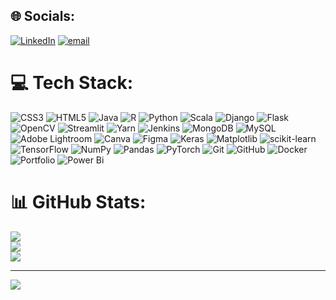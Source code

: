 
## 🌐 Socials:
[![LinkedIn](https://img.shields.io/badge/LinkedIn-%230077B5.svg?logo=linkedin&logoColor=white)](https://www.linkedin.com/in/ragul1309/) [![email](https://img.shields.io/badge/Email-D14836?logo=gmail&logoColor=white)](mailto:ragulpavizham@gmail.com) 

# 💻 Tech Stack:
![CSS3](https://img.shields.io/badge/css3-%231572B6.svg?style=for-the-badge&logo=css3&logoColor=white) ![HTML5](https://img.shields.io/badge/html5-%23E34F26.svg?style=for-the-badge&logo=html5&logoColor=white) ![Java](https://img.shields.io/badge/java-%23ED8B00.svg?style=for-the-badge&logo=openjdk&logoColor=white) ![R](https://img.shields.io/badge/r-%23276DC3.svg?style=for-the-badge&logo=r&logoColor=white) ![Python](https://img.shields.io/badge/python-3670A0?style=for-the-badge&logo=python&logoColor=ffdd54) ![Scala](https://img.shields.io/badge/scala-%23DC322F.svg?style=for-the-badge&logo=scala&logoColor=white) ![Django](https://img.shields.io/badge/django-%23092E20.svg?style=for-the-badge&logo=django&logoColor=white) ![Flask](https://img.shields.io/badge/flask-%23000.svg?style=for-the-badge&logo=flask&logoColor=white) ![OpenCV](https://img.shields.io/badge/opencv-%23white.svg?style=for-the-badge&logo=opencv&logoColor=white) ![Streamlit](https://img.shields.io/badge/Streamlit-%23FE4B4B.svg?style=for-the-badge&logo=streamlit&logoColor=white) ![Yarn](https://img.shields.io/badge/yarn-%232C8EBB.svg?style=for-the-badge&logo=yarn&logoColor=white) ![Jenkins](https://img.shields.io/badge/jenkins-%232C5263.svg?style=for-the-badge&logo=jenkins&logoColor=white) ![MongoDB](https://img.shields.io/badge/MongoDB-%234ea94b.svg?style=for-the-badge&logo=mongodb&logoColor=white) ![MySQL](https://img.shields.io/badge/mysql-4479A1.svg?style=for-the-badge&logo=mysql&logoColor=white) ![Adobe Lightroom](https://img.shields.io/badge/Adobe%20Lightroom-31A8FF.svg?style=for-the-badge&logo=Adobe%20Lightroom&logoColor=white) ![Canva](https://img.shields.io/badge/Canva-%2300C4CC.svg?style=for-the-badge&logo=Canva&logoColor=white) ![Figma](https://img.shields.io/badge/figma-%23F24E1E.svg?style=for-the-badge&logo=figma&logoColor=white) ![Keras](https://img.shields.io/badge/Keras-%23D00000.svg?style=for-the-badge&logo=Keras&logoColor=white) ![Matplotlib](https://img.shields.io/badge/Matplotlib-%23ffffff.svg?style=for-the-badge&logo=Matplotlib&logoColor=black) ![scikit-learn](https://img.shields.io/badge/scikit--learn-%23F7931E.svg?style=for-the-badge&logo=scikit-learn&logoColor=white) ![TensorFlow](https://img.shields.io/badge/TensorFlow-%23FF6F00.svg?style=for-the-badge&logo=TensorFlow&logoColor=white) ![NumPy](https://img.shields.io/badge/numpy-%23013243.svg?style=for-the-badge&logo=numpy&logoColor=white) ![Pandas](https://img.shields.io/badge/pandas-%23150458.svg?style=for-the-badge&logo=pandas&logoColor=white) ![PyTorch](https://img.shields.io/badge/PyTorch-%23EE4C2C.svg?style=for-the-badge&logo=PyTorch&logoColor=white) ![Git](https://img.shields.io/badge/git-%23F05033.svg?style=for-the-badge&logo=git&logoColor=white) ![GitHub](https://img.shields.io/badge/github-%23121011.svg?style=for-the-badge&logo=github&logoColor=white) ![Docker](https://img.shields.io/badge/docker-%230db7ed.svg?style=for-the-badge&logo=docker&logoColor=white) ![Portfolio](https://img.shields.io/badge/Portfolio-%23000000.svg?style=for-the-badge&logo=firefox&logoColor=#FF7139) ![Power Bi](https://img.shields.io/badge/power_bi-F2C811?style=for-the-badge&logo=powerbi&logoColor=black)
# 📊 GitHub Stats:
![](https://github-readme-stats.vercel.app/api?username=RagulGit13&theme=dark&hide_border=false&include_all_commits=false&count_private=false)<br/>
![](https://github-readme-streak-stats.herokuapp.com/?user=RagulGit13&theme=dark&hide_border=false)<br/>
![](https://github-readme-stats.vercel.app/api/top-langs/?username=RagulGit13&theme=dark&hide_border=false&include_all_commits=false&count_private=false&layout=compact)

---
[![](https://visitcount.itsvg.in/api?id=RagulGit13&icon=0&color=0)](https://visitcount.itsvg.in)

<!-- Proudly created with GPRM ( https://gprm.itsvg.in ) -->
